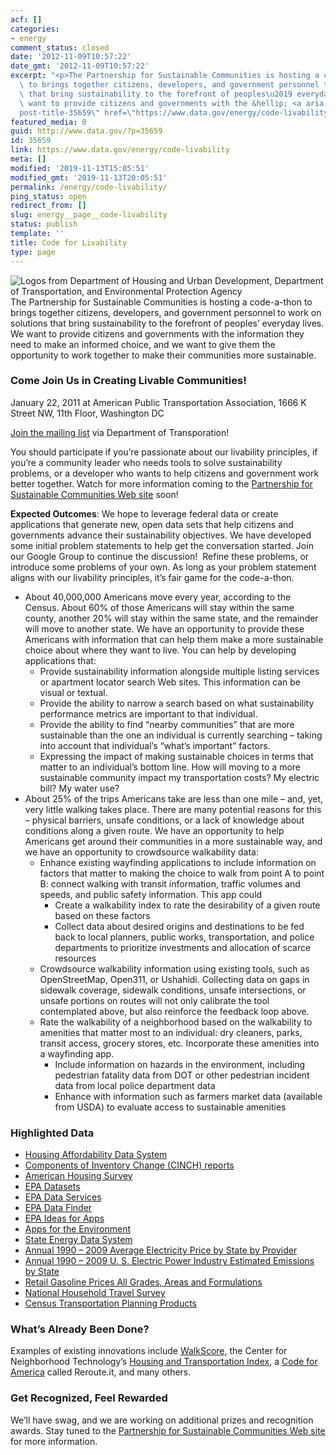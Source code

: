 ```yaml
---
acf: []
categories:
- energy
comment_status: closed
date: '2012-11-09T10:57:22'
date_gmt: '2012-11-09T10:57:22'
excerpt: "<p>The Partnership for Sustainable Communities is hosting a code-a-thon\
  \ to brings together citizens, developers, and government personnel to work on solutions\
  \ that bring sustainability to the forefront of peoples\u2019 everyday lives. We\
  \ want to provide citizens and governments with the &hellip; <a aria-describedby=\"\
  post-title-35659\" href=\"https://www.data.gov/energy/code-livability\">Continued</a></p>\n"
featured_media: 0
guid: http://www.data.gov/?p=35659
id: 35659
link: https://www.data.gov/energy/code-livability
meta: []
modified: '2019-11-13T15:05:51'
modified_gmt: '2019-11-13T20:05:51'
permalink: /energy/code-livability/
ping_status: open
redirect_from: []
slug: energy__page__code-livability
status: publish
template: ''
title: Code for Livability
type: page
---
```

![Logos from Department of Housing and Urban Development, Department of Transportation, and Environmental Protection Agency](https://s3.amazonaws.com/bsp-ocsit-prod-east-appdata/datagov/wordpress/2013/10/attachments/partnership_hud_dot3.jpg)The Partnership for Sustainable Communities is hosting a code-a-thon to brings together citizens, developers, and government personnel to work on solutions that bring sustainability to the forefront of peoples’ everyday lives. We want to provide citizens and governments with the information they need to make an informed choice, and we want to give them the opportunity to work together to make their communities more sustainable.


### Come Join Us in Creating Livable Communities!


January 22, 2011 at American Public Transportation Association, 1666 K Street NW, 11th Floor, Washington DC


[Join the mailing list](https://public.govdelivery.com/accounts/USDOT/subscriber/new?topic_id=USDOT_57) via Department of Transporation!


You should participate if you’re passionate about our livability principles, if you’re a community leader who needs tools to solve sustainability problems, or a developer who wants to help citizens and government work better together. Watch for more information coming to the [Partnership for Sustainable Communities Web site](http://www.sustainablecommunities.gov/) soon!


**Expected Outcomes**: We hope to leverage federal data or create applications that generate new, open data sets that help citizens and governments advance their sustainability objectives. We have developed some initial problem statements to help get the conversation started. Join our Google Group to continue the discussion!  Refine these problems, or introduce some problems of your own. As long as your problem statement aligns with our livability principles, it’s fair game for the code-a-thon.


* About 40,000,000 Americans move every year, according to the Census. About 60% of those Americans will stay within the same county, another 20% will stay within the same state, and the remainder will move to another state. We have an opportunity to provide these Americans with information that can help them make a more sustainable choice about where they want to live. You can help by developing applications that:
	+ Provide sustainability information alongside multiple listing services or apartment locator search Web sites. This information can be visual or textual.
	+ Provide the ability to narrow a search based on what sustainability performance metrics are important to that individual.
	+ Provide the ability to find “nearby communities” that are more sustainable than the one an individual is currently searching – taking into account that individual’s “what’s important” factors.
	+ Expressing the impact of making sustainable choices in terms that matter to an individual’s bottom line. How will moving to a more sustainable community impact my transportation costs? My electric bill? My water use?
* About 25% of the trips Americans take are less than one mile – and, yet, very little walking takes place. There are many potential reasons for this – physical barriers, unsafe conditions, or a lack of knowledge about conditions along a given route. We have an opportunity to help Americans get around their communities in a more sustainable way, and we have an opportunity to crowdsource walkability data:
	+ Enhance existing wayfinding applications to include information on factors that matter to making the choice to walk from point A to point B: connect walking with transit information, traffic volumes and speeds, and public safety information. This app could
		- Create a walkability index to rate the desirability of a given route based on these factors
		- Collect data about desired origins and destinations to be fed back to local planners, public works, transportation, and police departments to prioritize investments and allocation of scarce resources
	+ Crowdsource walkability information using existing tools, such as OpenStreetMap, Open311, or Ushahidi. Collecting data on gaps in sidewalk coverage, sidewalk conditions, unsafe intersections, or unsafe portions on routes will not only calibrate the tool contemplated above, but also reinforce the feedback loop above.
	+ Rate the walkability of a neighborhood based on the walkability to amenities that matter most to an individual: dry cleaners, parks, transit access, grocery stores, etc. Incorporate these amenities into a wayfinding app.
		- Include information on hazards in the environment, including pedestrian fatality data from DOT or other pedestrian incident data from local police department data
		- Enhance with information such as farmers market data (available from USDA) to evaluate access to sustainable amenities


### Highlighted Data


* [Housing Affordability Data System](http://www.huduser.org/portal/datasets/hads/hads.html)
* [Components of Inventory Change (CINCH) reports](http://www.huduser.org/portal/datasets/cinch.html)
* [American Housing Survey](http://www.census.gov/housing/ahs/)
* [EPA Datasets](https://developer.epa.gov/category/data/)
* [EPA Data Services](https://developer.epa.gov/)
* [EPA Data Finder](http://www.epa.gov/data/)
* [EPA Ideas for Apps](https://developer.epa.gov/forums/forum/applications/new-application-ideas/)
* [Apps for the Environment](https://www.challenge.gov/challenge/apps-for-the-environment/)
* [State Energy Data System](http://explore.data.gov/Energy-and-Utilities/State-Energy-Data-System-SEDS-/iqcp-jsks)
* [Annual 1990 – 2009 Average Electricity Price by State by Provider](http://explore.data.gov/Energy-and-Utilities/Annual-1990-2009-Average-Electricity-Price-by-Stat/ye3w-qcvg)
* [Annual 1990 – 2009 U. S. Electric Power Industry Estimated Emissions by State](http://explore.data.gov/Energy-and-Utilities/Annual-1990-2009-U-S-Electric-Power-Industry-Estim/t6sb-8txz)
* [Retail Gasoline Prices All Grades, Areas and Formulations](http://explore.data.gov/Energy-and-Utilities/Retail-Gasoline-Prices-All-Grades-Areas-and-Formul/f67a-puct)
* [National Household Travel Survey](http://nhts.ornl.gov/)
* [Census Transportation Planning Products](http://www.fhwa.dot.gov/planning/census_issues/ctpp/)


### What’s Already Been Done?


Examples of existing innovations include [WalkScore](http://www.walkscore.com/), the Center for Neighborhood Technology’s [Housing and Transportation Index](http://htaindex.cnt.org/), a [Code for America](http://codeforamerica.org/) called Reroute.it, and many others.


### Get Recognized, Feel Rewarded


We’ll have swag, and we are working on additional prizes and recognition awards. Stay tuned to the [Partnership for Sustainable Communities Web site](http://www.sustainablecommunities.gov/) for more information.


